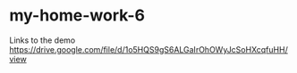# my-home-work-6



Links to the demo https://drive.google.com/file/d/1o5HQS9gS6ALGaIrOhOWyJcSoHXcqfuHH/view
 